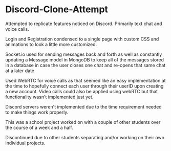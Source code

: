 # Discord-Clone-Attempt

Attempted to replicate features noticed on Discord. Primarily text chat and voice calls.

Login and Registration condensed to a single page with custom CSS and animations to look a little more customized.

Socket.io used for sending messages back and forth as well as constantly updating a Message model in MongoDB
to keep all of the messages stored in a database in case the user closes one chat and re-opens that same chat
at a later date

Used WebRTC for voice calls as that seemed like an easy implementation at the time to hopefully connect each user 
through their userID upon creating a new account. Video calls could also be applied using webRTC but that functionality
wasn't implemented just yet.

Discord servers weren't implemented due to the time requirement needed to make things work properly.

This was a school project worked on with a couple of other students over the course of a week and a half.

Discontinued due to other students separating and/or working on their own individual projects.
